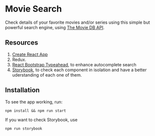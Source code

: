 # Movie Search

Check details of your favorite movies and/or series using this simple but powerful search engine, using [The Movie DB API](https://www.themoviedb.org/).

## Resources

1. [Create React App](https://facebook.github.io/create-react-app/)
2. Redux.
3. [React Bootstrap Typeahead](https://github.com/ericgio/react-bootstrap-typeahead), to enhance autocomplete search
4. [Storybook](https://github.com/storybookjs/storybook/), to check each component in isolation and have a better uderstanding of each one of them.

## Installation

To see the app working, run:

```npm install && npm run start```

If you want to check Storybook, use

```npm run storybook```
